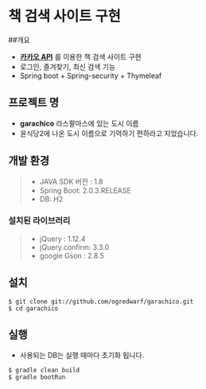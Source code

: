 
# 책 검색 사이트 구현

##개요
- [**카카오 API**][1] 를 이용한 책 검색 사이트 구현 
- 로그인, 즐겨찾기, 최신 검색 기능
- Spring boot + Spring-security + Thymeleaf 

## 프로젝트 명
- **garachico** 라스팔마스에 있는 도시 이름 
- 윤식당2에 나온 도시 이름으로 기억하기 편하라고 지었습니다. 

## 개발 환경
> * JAVA SDK 버전 : 1.8
> * Spring Boot:  2.0.3.RELEASE
> * DB: H2

### 설치된 라이브러리
> * jQuery : 1.12.4
> * jQuery.confirm: 3.3.0
> * google Gson : 2.8.5
>  

## 설치
```
$ git clone git://github.com/ogredwarf/garachico.git
$ cd garachico
```

## 실행
- 사용되는 DB는 실행 때마다 초기화 됩니다. 
```
$ gradle clean build 
$ gradle bootRun
```

[1]: https://developers.kakao.com/docs/restapi/search#%EC%B1%85-%EA%B2%80%EC%83%89
